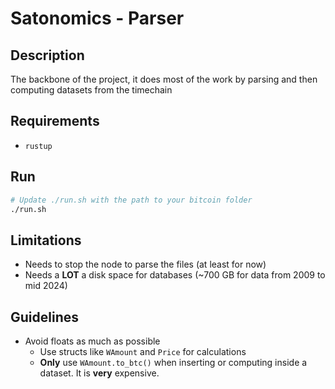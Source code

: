 # Satonomics - Parser

## Description

The backbone of the project, it does most of the work by parsing and then computing datasets from the timechain

## Requirements

- `rustup`

## Run

```bash
# Update ./run.sh with the path to your bitcoin folder
./run.sh
```

## Limitations

- Needs to stop the node to parse the files (at least for now)
- Needs a **LOT** a disk space for databases (~700 GB for data from 2009 to mid 2024)

## Guidelines

- Avoid floats as much as possible
  - Use structs like `WAmount` and `Price` for calculations
  - **Only** use `WAmount.to_btc()` when inserting or computing inside a dataset. It is **very** expensive.
